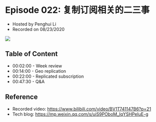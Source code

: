 # Episode 022: 复制订阅相关的二三事

- Hosted by Penghui Li
- Recorded on 08/23/2020

![](/image/022.png)

## Table of Content

- 00:02:00 - Week review
- 00:14:00 - Geo replication
- 00:22:00 - Replicated subscription
- 00:47:30 - Q&A

## Reference 

- Recorded video: https://www.bilibili.com/video/BV1T741147B6?p=21
- Tech blog: https://mp.weixin.qq.com/s/uiS9POboM_IqYSHPeIuE-g
